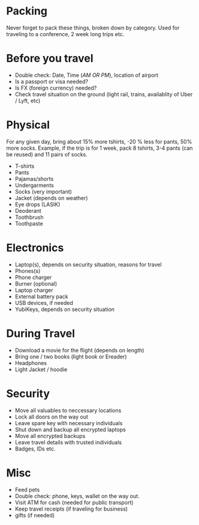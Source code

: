 # Packing

Never forget to pack these things, broken down by category. Used for traveling to a conference, 2 week long trips etc.

# Before you travel

 * Double check: Date, Time (*AM OR PM*), location of airport
 * Is a passport or visa needed? 
 * Is FX (foreign currency) needed?
 * Check travel situation on the ground (light rail, trains, availablity of Uber / Lyft, etc)

# Physical 

For any given day, bring about 15% more tshirts, -20 % less for pants, 50% more socks. Example, if the trip is for 1 week, pack 8 tshirts, 3-4 pants (can be reused)  and 11 pairs of socks.
 
 * T-shirts
 * Pants
 * Pajamas/shorts
 * Undergarments
 * Socks (very important)
 * Jacket (depends on weather) 
 * Eye drops (LASIK)
 * Deoderant 
 * Toothbrush
 * Toothpaste

# Electronics

 * Laptop(s), depends on security situation, reasons for travel
 * Phones(s)
 * Phone charger
 * Burner (optional)
 * Laptop charger
 * External battery pack
 * USB devices, if needed
 * YubiKeys, depends on security situation
 
# During Travel

 * Download a movie for the flight (depends on length)
 * Bring one / two books (light book or Ereader) 
 * Headphones
 * Light Jacket / hoodie

# Security

 * Move all valuables to neccessary locations
 * Lock all doors on the way out
 * Leave spare key with necessary individuals
 * Shut down and backup all encrypted laptops
 * Move all encrypted backups
 * Leave travel details with trusted individuals
 * Badges, IDs etc. 

# Misc
 
 * Feed pets
 * Double check: phone, keys, wallet on the way out.
 * Visit ATM for cash (needed for public transport)
 * Keep travel receipts (if traveling for business)
 * gifts (if needed)

 
